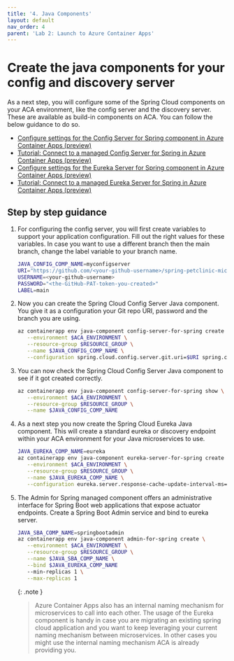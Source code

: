 ```yaml
---
title: '4. Java Components'
layout: default
nav_order: 4
parent: 'Lab 2: Launch to Azure Container Apps'
---
```


# Create the java components for your config and discovery server

As a next step, you will configure some of the Spring Cloud components on your ACA environment, like the config server and the discovery server. These are available as build-in components on ACA. You can follow the below guidance to do so.

- [Configure settings for the Config Server for Spring component in Azure Container Apps (preview)](https://learn.microsoft.com/azure/container-apps/java-config-server-usage)
- [Tutorial: Connect to a managed Config Server for Spring in Azure Container Apps (preview)](https://learn.microsoft.com/azure/container-apps/java-config-server)
- [Configure settings for the Eureka Server for Spring component in Azure Container Apps (preview)](https://learn.microsoft.com/azure/container-apps/java-eureka-server-usage)
- [Tutorial: Connect to a managed Eureka Server for Spring in Azure Container Apps (preview)](https://learn.microsoft.com/azure/container-apps/java-eureka-server)


## Step by step guidance

1. For configuring the config server, you will first create variables to support your application configuration. Fill out the right values for these variables. In case you want to use a different branch then the main branch, change the label variable to your branch name.

   ```bash
   JAVA_CONFIG_COMP_NAME=myconfigserver
   URI="https://github.com/<your-github-username>/spring-petclinic-microservices-config.git"
   USERNAME=<your-github-username>
   PASSWORD="<the-GitHub-PAT-token-you-created>"
   LABEL=main
   ```

1. Now you can create the Spring Cloud Config Server Java component. You give it as a configuration your Git repo URI, password and the branch you are using.

   ```bash
   az containerapp env java-component config-server-for-spring create \
      --environment $ACA_ENVIRONMENT \
      --resource-group $RESOURCE_GROUP \
      --name $JAVA_CONFIG_COMP_NAME \
      --configuration spring.cloud.config.server.git.uri=$URI spring.cloud.config.server.git.username=$USERNAME spring.cloud.config.server.git.password=$PASSWORD spring.cloud.config.server.git.default-label=$LABEL 
   ```

1. You can now check the Spring Cloud Config Server Java component to see if it got created correctly.

   ```bash
   az containerapp env java-component config-server-for-spring show \
      --environment $ACA_ENVIRONMENT \
      --resource-group $RESOURCE_GROUP \
      --name $JAVA_CONFIG_COMP_NAME
   ```

1. As a next step you now create the Spring Cloud Eureka Java component. This will create a standard eureka or discovery endpoint within your ACA environment for your Java microservices to use.

   ```bash
   JAVA_EUREKA_COMP_NAME=eureka
   az containerapp env java-component eureka-server-for-spring create \
      --environment $ACA_ENVIRONMENT \
      --resource-group $RESOURCE_GROUP \
      --name $JAVA_EUREKA_COMP_NAME \
      --configuration eureka.server.response-cache-update-interval-ms=10000
   ```

1. The Admin for Spring managed component offers an administrative interface for Spring Boot web applications that expose actuator endpoints. Create a Spring Boot Admin service and bind to eureka server.

   ```bash
   JAVA_SBA_COMP_NAME=springbootadmin
   az containerapp env java-component admin-for-spring create \
      --environment $ACA_ENVIRONMENT \
      --resource-group $RESOURCE_GROUP \
      --name $JAVA_SBA_COMP_NAME \
      --bind $JAVA_EUREKA_COMP_NAME
      --min-replicas 1 \
      --max-replicas 1
   ```

   {: .note }
   > Azure Container Apps also has an internal naming mechanism for microservices to call into each other. The usage of the Eureka component is handy in case you are migrating an existing spring cloud application and you want to keep leveraging your current naming mechanism between microservices. In other cases you might use the internal naming mechanism ACA is already providing you. 

